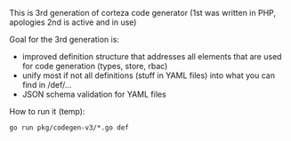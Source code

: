 This is 3rd generation of corteza code generator
(1st was written in PHP, apologies 2nd is active and in use)

Goal for the 3rd generation is:
 - improved definition structure that addresses all elements that are used for code generation (types, store, rbac)
 - unify most if not all definitions (stuff in YAML files) into what you can find in /def/...
 - JSON schema validation for YAML files

How to run it (temp):
```
go run pkg/codegen-v3/*.go def
```
